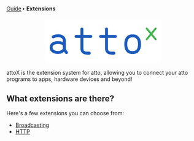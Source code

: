 [Guide](/index.md) 🢒 **Extensions**

<div style="text-align: center;">
    <img src="media/attox.svg" style="max-width: 60%;">
</div>

attoX is the extension system for atto, allowing you to connect your atto programs to apps, hardware devices and beyond!

## What extensions are there?
Here's a few extensions you can choose from:

* [Broadcasting](/extensions/builtin/broadcasting.md)
* [HTTP](/extensions/builtin/http.md)